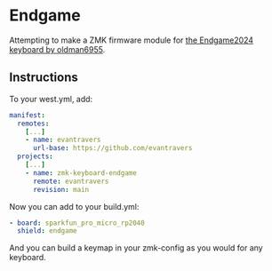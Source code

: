 # Endgame

Attempting to make a ZMK firmware module for [the Endgame2024 keyboard by oldman6955](https://github.com/OldMan6955/TheEndgame2024).

## Instructions

To your west.yml, add:

```yaml
manifest:
  remotes:
    [...]
    - name: evantravers
      url-base: https://github.com/evantravers
  projects:
    [...]
    - name: zmk-keyboard-endgame
      remote: evantravers
      revision: main
```

Now you can add to your build.yml:

```yaml
- board: sparkfun_pro_micro_rp2040
  shield: endgame
```

And you can build a keymap in your zmk-config as you would for any keyboard.
